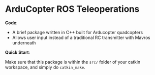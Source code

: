 # ArduCopter ROS Teleoperations



**Code**:
 - A brief package written in C++ built for Arducopter quadcopters
 - Allows user input instead of a traditional RC transmitter with Mavros underneath


**Quick Start**:

Make sure that this package is within the `src/` folder of your catkin workspace, and simply do `catkin_make`.


